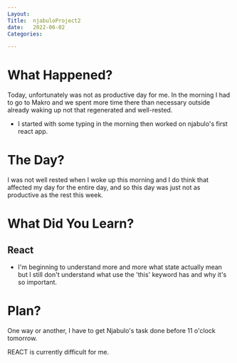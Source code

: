 ```yaml
---
Layout:
Title:  njabuloProject2
date:   2022-06-02
Categories:

---
```


# What Happened?
Today, unfortunately was not as productive day for me. In the morning I had to go to Makro and we spent more time there than necessary outside already waking up not that regenerated and well-rested.
- I started with some typing in the morning then worked on njabulo's first react app.

# The Day?
I was not well rested when I woke up this morning and I do think that affected my day for the entire day, and so this day was just not as productive as the rest this week.

# What Did You Learn?
## React
- I'm beginning to understand more and more what state actually mean but I still don't understand what use the 'this' keyword has and why it's so important.

# Plan?
One way or another, I have to get Njabulo's task done before 11 o'clock tomorrow. 

REACT is currently difficult for me.